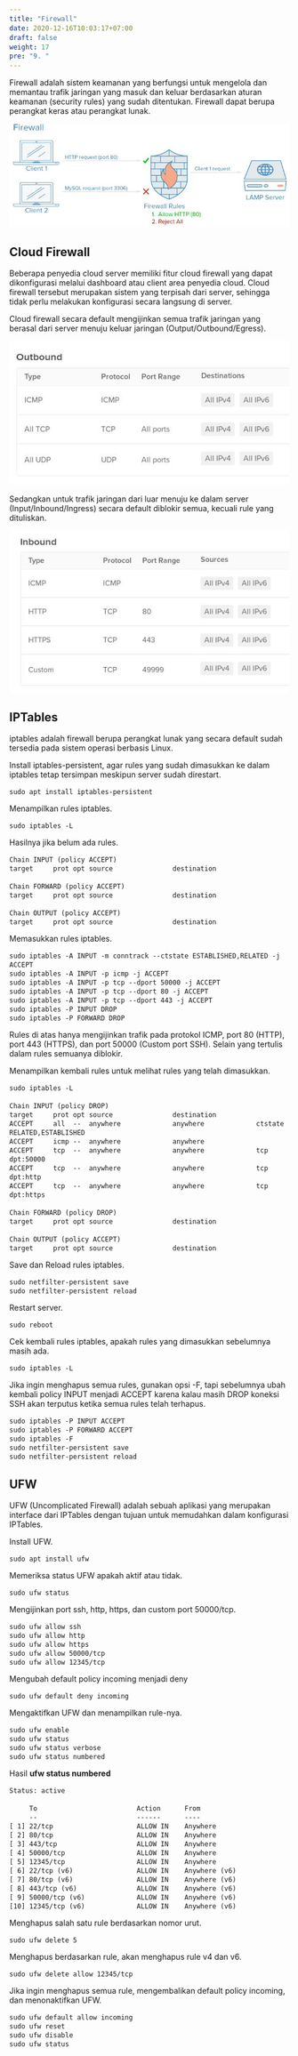 ```yaml
---
title: "Firewall"
date: 2020-12-16T10:03:17+07:00
draft: false
weight: 17
pre: "9. "
---
```


Firewall adalah sistem keamanan yang berfungsi untuk mengelola dan memantau trafik jaringan yang masuk dan keluar berdasarkan aturan keamanan (security rules) yang sudah ditentukan. Firewall dapat berupa perangkat keras atau perangkat lunak.

![Gambar Topologi Firewall](https://raw.githubusercontent.com/musaamin/ubuntu2004/main/static/images/topologi-firewall.jpg)

## Cloud Firewall

Beberapa penyedia cloud server memiliki fitur cloud firewall yang dapat dikonfigurasi melalui dashboard atau client area penyedia cloud. Cloud firewall tersebut merupakan sistem yang terpisah dari server, sehingga tidak perlu melakukan konfigurasi secara langsung di server.

Cloud firewall secara default mengijinkan semua trafik jaringan yang berasal dari server menuju keluar jaringan (Output/Outbound/Egress).

![Gambar Firewall Rule Outbund](https://raw.githubusercontent.com/musaamin/ubuntu2004/main/static/images/cloud-firewall-outbound.jpg)

Sedangkan untuk trafik jaringan dari luar menuju ke dalam server (Input/Inbound/Ingress) secara default diblokir semua, kecuali rule yang dituliskan.

![Gambar Firewall Rule Outbund](https://raw.githubusercontent.com/musaamin/ubuntu2004/main/static/images/cloud-firewall-inbound.jpg)

## IPTables

iptables adalah firewall berupa perangkat lunak yang secara default sudah tersedia pada sistem operasi berbasis Linux.

Install iptables-persistent, agar rules yang sudah dimasukkan ke dalam iptables tetap tersimpan meskipun server sudah direstart.

```
sudo apt install iptables-persistent
```

Menampilkan rules iptables.

```
sudo iptables -L
```

Hasilnya jika belum ada rules.

```
Chain INPUT (policy ACCEPT)
target     prot opt source               destination         

Chain FORWARD (policy ACCEPT)
target     prot opt source               destination         

Chain OUTPUT (policy ACCEPT)
target     prot opt source               destination 
```

Memasukkan rules iptables.

```
sudo iptables -A INPUT -m conntrack --ctstate ESTABLISHED,RELATED -j ACCEPT
sudo iptables -A INPUT -p icmp -j ACCEPT
sudo iptables -A INPUT -p tcp --dport 50000 -j ACCEPT
sudo iptables -A INPUT -p tcp --dport 80 -j ACCEPT
sudo iptables -A INPUT -p tcp --dport 443 -j ACCEPT
sudo iptables -P INPUT DROP
sudo iptables -P FORWARD DROP
```

Rules di atas hanya mengijinkan trafik pada protokol ICMP, port 80 (HTTP), port 443 (HTTPS), dan port  50000 (Custom port SSH). Selain yang tertulis dalam rules semuanya diblokir.

Menampilkan kembali rules untuk melihat rules yang telah dimasukkan.

```
sudo iptables -L

Chain INPUT (policy DROP)
target     prot opt source               destination         
ACCEPT     all  --  anywhere             anywhere             ctstate RELATED,ESTABLISHED
ACCEPT     icmp --  anywhere             anywhere            
ACCEPT     tcp  --  anywhere             anywhere             tcp dpt:50000
ACCEPT     tcp  --  anywhere             anywhere             tcp dpt:http
ACCEPT     tcp  --  anywhere             anywhere             tcp dpt:https

Chain FORWARD (policy DROP)
target     prot opt source               destination         

Chain OUTPUT (policy ACCEPT)
target     prot opt source               destination
```

Save dan Reload rules iptables.

```
sudo netfilter-persistent save
sudo netfilter-persistent reload
```

Restart server.

```
sudo reboot
```

Cek kembali rules iptables, apakah rules yang dimasukkan sebelumnya masih ada.

```
sudo iptables -L
```

Jika ingin menghapus semua rules, gunakan opsi -F, tapi sebelumnya ubah kembali policy INPUT menjadi ACCEPT karena kalau masih DROP koneksi SSH akan terputus ketika semua rules telah terhapus.

```
sudo iptables -P INPUT ACCEPT
sudo iptables -P FORWARD ACCEPT
sudo iptables -F
sudo netfilter-persistent save
sudo netfilter-persistent reload
```

## UFW

UFW (Uncomplicated Firewall) adalah sebuah aplikasi yang merupakan interface dari IPTables dengan tujuan untuk memudahkan dalam konfigurasi IPTables.

Install UFW.

```
sudo apt install ufw
```

Memeriksa status UFW apakah aktif atau tidak.

```
sudo ufw status
```

Mengijinkan port ssh, http, https, dan custom port 50000/tcp.

```
sudo ufw allow ssh
sudo ufw allow http
sudo ufw allow https
sudo ufw allow 50000/tcp
sudo ufw allow 12345/tcp
```

Mengubah default policy incoming menjadi deny

```
sudo ufw default deny incoming 
```

Mengaktifkan UFW dan menampilkan rule-nya.

```
sudo ufw enable
sudo ufw status
sudo ufw status verbose
sudo ufw status numbered
```

Hasil **ufw status numbered**

```
Status: active

     To                         Action      From
     --                         ------      ----
[ 1] 22/tcp                     ALLOW IN    Anywhere                  
[ 2] 80/tcp                     ALLOW IN    Anywhere                  
[ 3] 443/tcp                    ALLOW IN    Anywhere                  
[ 4] 50000/tcp                  ALLOW IN    Anywhere                  
[ 5] 12345/tcp                  ALLOW IN    Anywhere                  
[ 6] 22/tcp (v6)                ALLOW IN    Anywhere (v6)             
[ 7] 80/tcp (v6)                ALLOW IN    Anywhere (v6)             
[ 8] 443/tcp (v6)               ALLOW IN    Anywhere (v6)             
[ 9] 50000/tcp (v6)             ALLOW IN    Anywhere (v6)             
[10] 12345/tcp (v6)             ALLOW IN    Anywhere (v6)
```

Menghapus salah satu rule berdasarkan nomor urut.

```
sudo ufw delete 5
```

Menghapus berdasarkan rule, akan menghapus rule v4 dan v6.

```
sudo ufw delete allow 12345/tcp
```

Jika ingin menghapus semua rule, mengembalikan default policy incoming, dan menonaktifkan UFW.

```
sudo ufw default allow incoming
sudo ufw reset
sudo ufw disable
sudo ufw status
```